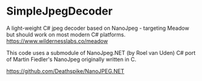 # SimpleJpegDecoder
A light-weight C# jpeg decoder based on NanoJpeg - targeting Meadow but should work on most modern C# platforms. https://www.wildernesslabs.co/meadow


This code uses a submodule of NanoJpeg.NET (by Roel van Uden) C# port of Martin Fiedler's NanoJpeg originally written in C. 

https://github.com/Deathspike/NanoJPEG.NET
